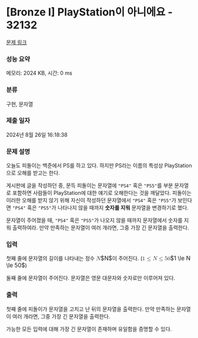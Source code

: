 # [Bronze I] PlayStation이 아니에요 - 32132 

[문제 링크](https://www.acmicpc.net/problem/32132) 

### 성능 요약

메모리: 2024 KB, 시간: 0 ms

### 분류

구현, 문자열

### 제출 일자

2024년 8월 26일 16:18:38

### 문제 설명

<p>오늘도 피돌이는 백준에서 PS를 하고 있다. 하지만 PS라는 이름의 특성상 PlayStation으로 오해를 받고는 한다.</p>

<p>게시판에 글을 작성하던 중, 문득 피돌이는 문자열에 <code>"PS4"</code> 혹은 <code>"PS5"</code>를 부분 문자열로 포함하면 사람들이 PlayStation에 대한 얘기로 오해한다는 것을 깨달았다. 피돌이는 이러한 오해를 받지 않기 위해 자신이 작성하던 문자열에서 <code>"PS4"</code> 혹은 <code>"PS5"</code>가 보인다면 <code>"PS4"</code> 혹은 <code>"PS5"</code>가 나타나지 않을 때까지 <strong>숫자를 지워</strong> 문자열을 변경하기로 했다.</p>

<p>문자열이 주어졌을 때, <code>"PS4"</code> 혹은 <code>"PS5"</code>가 나오지 않을 때까지 문자열에서 숫자를 지워 출력하여라. 만약 만족하는 문자열이 여러 개라면, 그중 가장 긴 문자열을 출력한다.</p>

### 입력 

 <p>첫째 줄에 문자열의 길이를 나타내는 정수 <mjx-container class="MathJax" jax="CHTML" style="font-size: 109%; position: relative;"><mjx-math class="MJX-TEX" aria-hidden="true"><mjx-mi class="mjx-i"><mjx-c class="mjx-c1D441 TEX-I"></mjx-c></mjx-mi></mjx-math><mjx-assistive-mml unselectable="on" display="inline"><math xmlns="http://www.w3.org/1998/Math/MathML"><mi>N</mi></math></mjx-assistive-mml><span aria-hidden="true" class="no-mathjax mjx-copytext">$N$</span></mjx-container>이 주어진다. (<mjx-container class="MathJax" jax="CHTML" style="font-size: 109%; position: relative;"><mjx-math class="MJX-TEX" aria-hidden="true"><mjx-mn class="mjx-n"><mjx-c class="mjx-c31"></mjx-c></mjx-mn><mjx-mo class="mjx-n" space="4"><mjx-c class="mjx-c2264"></mjx-c></mjx-mo><mjx-mi class="mjx-i" space="4"><mjx-c class="mjx-c1D441 TEX-I"></mjx-c></mjx-mi><mjx-mo class="mjx-n" space="4"><mjx-c class="mjx-c2264"></mjx-c></mjx-mo><mjx-mn class="mjx-n" space="4"><mjx-c class="mjx-c35"></mjx-c><mjx-c class="mjx-c30"></mjx-c></mjx-mn></mjx-math><mjx-assistive-mml unselectable="on" display="inline"><math xmlns="http://www.w3.org/1998/Math/MathML"><mn>1</mn><mo>≤</mo><mi>N</mi><mo>≤</mo><mn>50</mn></math></mjx-assistive-mml><span aria-hidden="true" class="no-mathjax mjx-copytext">$1 \le N \le 50$</span></mjx-container>)</p>

<p>둘째 줄에 문자열이 주어진다. 문자열은 영문 대문자와 숫자로만 이루어져 있다.</p>

### 출력 

 <p>첫째 줄에 피돌이가 문자열을 고치고 난 뒤의 문자열을 출력한다. 만약 만족하는 문자열이 여러 개라면, 그중 가장 긴 문자열을 출력한다.</p>

<p>가능한 모든 입력에 대해 가장 긴 문자열이 존재하며 유일함을 증명할 수 있다.</p>

